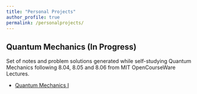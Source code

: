 ```yaml
---
title: "Personal Projects"
author_profile: true
permalink: /personalprojects/
---
```


## Quantum Mechanics (In Progress)
Set of notes and problem solutions generated while self-studying Quantum Mechanics following 8.04, 8.05 and 8.06 from MIT OpenCourseWare Lectures.
- [Quantum Mechanics I]([https://github.com/tabdc/Quantum-Mechanics/tree/main/Quantum%20Mechanics%20I])
